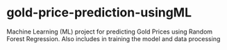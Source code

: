 # gold-price-prediction-usingML
Machine Learning (ML) project for predicting Gold Prices using Random Forest Regression. Also includes in training the model and data processing
